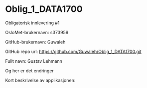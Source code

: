 # Oblig_1_DATA1700
Obligatorisk innlevering #1

OsloMet-brukernavn: s373959

GitHub-brukernavn: Guwaleh

GitHub repo url: https://github.com/Guwaleh/Oblig_1_DATA1700.git

Fullt navn: Gustav Lehmann

Og her er det endringer

Kort beskrivelse av applikasjonen:

